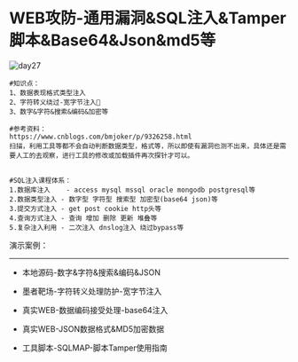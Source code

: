 # WEB攻防-通用漏洞&SQL注入&Tamper脚本&Base64&Json&md5等

![day27](/Users/yangluchao/Documents/GitHub/security/image/day27.png)

```
#知识点：
1、数据表现格式类型注入
2、字符转义绕过-宽字节注入
3、数字&字符&搜索&编码&加密等

#参考资料：
https://www.cnblogs.com/bmjoker/p/9326258.html
扫描，利用工具等都不会自动判断数据类型，格式等，所以即使有漏洞也测不出来，具体还是需要人工的去观察，进行工具的修改或加载插件再次探针才可以。


#SQL注入课程体系：
1.数据库注入    - access mysql mssql oracle mongodb postgresql等
2.数据类型注入 - 数字型 字符型 搜索型 加密型(base64 json)等
3.提交方式注入 - get post cookie http头等 
4.查询方式注入 - 查询 增加 删除 更新 堆叠等
5.复杂注入利用 - 二次注入 dnslog注入 绕过bypass等

```

演示案例：

------

-   本地源码-数字&字符&搜索&编码&JSON

-   墨者靶场-字符转义处理防护-宽字节注入

-   真实WEB-数据编码接受处理-base64注入

-   真实WEB-JSON数据格式&MD5加密数据

-   工具脚本-SQLMAP-脚本Tamper使用指南

    